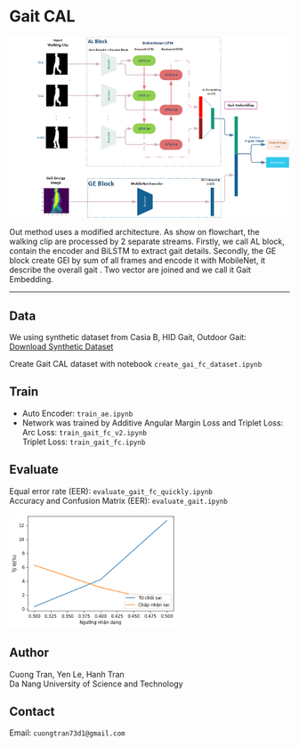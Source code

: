 # Gait CAL

<img  src="src/gaitcal.png" alt="Trulli" style="width:600px;">

Out method uses a modified architecture. As show on flowchart, the walking clip are processed by 2 separate streams. Firstly, we call AL block, contain the encoder and BiLSTM to extract gait details. Secondly, the GE block create GEI by sum of all frames and encode it with MobileNet, it describe the overall gait . Two vector are joined and we call it Gait Embedding.    
***
## Data
We using synthetic dataset from Casia B, HID Gait, Outdoor Gait:  
[Download Synthetic Dataset](https://drive.google.com/file/d/1OKx_W7rJbGP-t6TAGFJr2fK8LLzn3dZA/view?usp=share_link)  

Create Gait CAL dataset with notebook ```create_gai_fc_dataset.ipynb```

## Train
- Auto Encoder: ```train_ae.ipynb```  
- Network was trained by Additive Angular Margin Loss and Triplet Loss:   
Arc Loss: ```train_gait_fc_v2.ipynb```   
Triplet Loss: ```train_gait_fc.ipynb```
## Evaluate
Equal error rate (EER): ```evaluate_gait_fc_quickly.ipynb```  
Accuracy and Confusion Matrix (EER): ```evaluate_gait.ipynb```  

<img  src="src/eer.png" alt="Trulli" style="width:300px;">


## Author
Cuong Tran, Yen Le, Hanh Tran   
Da Nang University of Science and Technology

## Contact
Email: ```cuongtran73d1@gmail.com```

